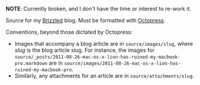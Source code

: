 **NOTE**: Currently broken, and I don't have the time or interest
to re-work it.

Source for my [Brizzled][] blog.  Must be formatted with [Octopress][].

Conventions, beyond those dictated by Octopress:

* Images that accompany a blog article are in `source/images/slug`, where
  *slug* is the blog article slug. For instance, the images for
  `source/_posts/2011-08-26-mac-os-x-lion-has-ruined-my-macbook-pro.markdown`
  are in `source/images/2011-08-26-mac-os-x-lion-has-ruined-my-macbook-pro`.
* Similarly, any attachments for an article are in `source/attachments/slug`.

[Octopress]: http://octopress.org/
[Brizzled]: http://brizzled.clapper.org/
